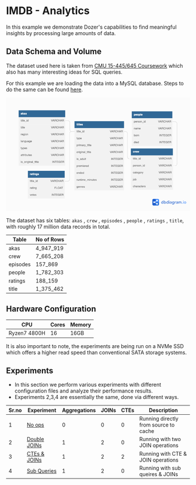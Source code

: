 # IMDB - Analytics

In this example we demonstrate Dozer's capabilities to find meaningful insights by processing large amounts of data. 

## Data Schema and Volume

The dataset used here is taken from [CMU 15-445/645 Coursework](https://15445.courses.cs.cmu.edu/fall2022/homework1/) which also has many interesting ideas for SQL queries.

For this example we are loading the data into a MySQL database. Steps to do the same can be found [here](./description_files/running.md).

![Schema](./images/schema.png)

 The dataset has six tables: `akas` , `crew` , `episodes` , `people` , `ratings` , `title`, with roughly 17 million data records in total.

| Table       | No of Rows  |
| ----------- | ----------- |
| akas        | 4_947_919   |
| crew        | 7_665_208   |
| episodes    |  157_869    |
| people      | 1_782_303   |
| ratings     |  188_159    |
| title       | 1_375_462   |

## Hardware Configuration

|      CPU       | Cores |   Memory   |
| -------------- | ----- | ---------- |
| Ryzen7 4800H   |  16   |    16GB    |

It is also important to note, the experiments are being run on a NVMe SSD which offers a higher read speed than conventional SATA storage systems.

## Experiments

- In this section we perform various experiments with different configuration files and analyze their performance results.
- Experiments 2,3,4 are essentially the same, done via different ways.

| Sr.no |   Experiment   | Aggregations |  JOINs  |   CTEs  |                  Description                     |
| ------| -------------- | ----------- | ------- | ------- | ------------------------------------------------ |
|   1   | [No ops](./description_files/experiment1.md) |      0      |    0    |    0    | Running directly from source to cache      |
|   2   | [Double JOINs](./description_files/experiment2.md) |      1      |    2    |    0    | Running with two JOIN operations            |
|   3   | [CTEs & JOINs](./description_files/experiment3.md) |      1      |    2    |    2    | Running with CTE & JOIN operations         |
|   4   | [Sub Queries](./description_files/experiment4.md) |      1      |    2    |    0    | Running with sub queires & JOINs    |